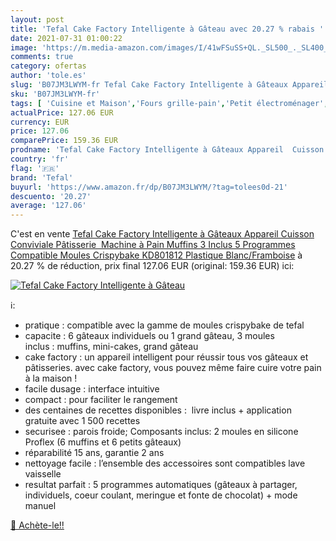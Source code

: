 ```yaml
---
layout: post
title: 'Tefal Cake Factory Intelligente à Gâteau avec 20.27 % rabais '
date: 2021-07-31 01:00:22
image: 'https://m.media-amazon.com/images/I/41wFSuSS+QL._SL500_._SL400_.jpg'
comments: true
category: ofertas
author: 'tole.es'
slug: 'B07JM3LWYM-fr Tefal Cake Factory Intelligente à Gâteaux Appareil Cuisson...'
sku: 'B07JM3LWYM-fr'
tags: [ 'Cuisine et Maison','Fours grille-pain','Petit électroménager','tefal','Électroménager spécialisé', ]
actualPrice: 127.06 EUR
currency: EUR
price: 127.06
comparePrice: 159.36 EUR
prodname: 'Tefal Cake Factory Intelligente à Gâteaux Appareil  Cuisson Conviviale  Pâtisserie  Machine à Pain  Muffins  3 Inclus  5 Programmes  Compatible Moules Crispybake KD801812  Plastique  Blanc/Framboise'
country: 'fr'
flag: '🇫🇷'
brand: 'Tefal'
buyurl: 'https://www.amazon.fr/dp/B07JM3LWYM/?tag=tolees0d-21'
descuento: '20.27'
average: '127.06'
---
```


C'est en vente [Tefal Cake Factory Intelligente à Gâteaux Appareil  Cuisson Conviviale  Pâtisserie  Machine à Pain  Muffins  3 Inclus  5 Programmes  Compatible Moules Crispybake KD801812  Plastique  Blanc/Framboise](https://www.amazon.fr/dp/B07JM3LWYM/?tag=tolees0d-21)  à  20.27 % de réduction, prix final  127.06 EUR (original: 159.36 EUR) ici:

[![Tefal Cake Factory Intelligente à Gâteau](https://m.media-amazon.com/images/I/41wFSuSS+QL._SL500_._SL400_.jpg)](https://www.amazon.fr/dp/B07JM3LWYM/?tag=tolees0d-21)

ℹ️:

- pratique : compatible avec la gamme de moules crispybake de tefal
- capacite : 6 gâteaux individuels ou 1 grand gâteau, 3 moules inclus : muffins, mini-cakes, grand gâteau
- cake factory : un appareil intelligent pour réussir tous vos gâteaux et pâtisseries. avec cake factory, vous pouvez même faire cuire votre pain à la maison !
- facile dusage : interface intuitive
- compact : pour faciliter le rangement
- des centaines de recettes disponibles :  livre inclus + application gratuite avec 1 500 recettes
- securisee : parois froide; Composants inclus: 2 moules en silicone Proflex (6 muffins et 6 petits gâteaux)
- réparabilité 15 ans, garantie 2 ans
- nettoyage facile : l’ensemble des accessoires sont compatibles lave vaisselle
- resultat parfait : 5 programmes automatiques (gâteaux à partager, individuels, coeur coulant, meringue et fonte de chocolat) + mode manuel

[🛒 Achète-le!!](https://www.amazon.fr/dp/B07JM3LWYM/?tag=tolees0d-21)
